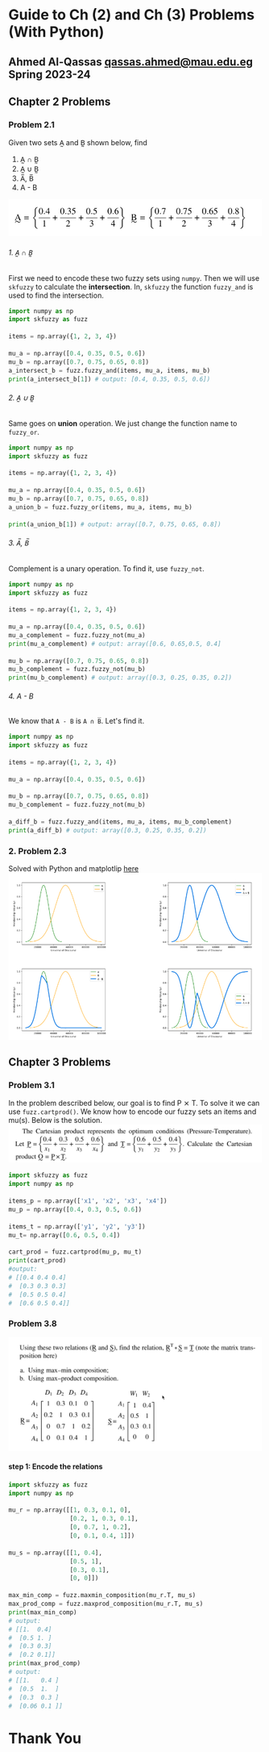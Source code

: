 # Guide to Ch (2) and Ch (3) Problems (With Python)
Ahmed Al-Qassas [qassas.ahmed@mau.edu.eg](qassas.ahmed@mau.edu.eg)  
Spring 2023-24
---
## Chapter 2 Problems
### Problem 2.1
Given two sets A̰ and B̰ shown below, find
1. A̰ ∩ B̰
2. A̰ ∪ B̰
3. A̅, B̅
4. A - B   

![img_1.png](figs/img_1.png)

###### 1.  A̰ ∩ B̰
First we need to encode these two fuzzy sets using `numpy`. Then we will use `skfuzzy` to calculate the **intersection**. In, `skfuzzy` the function `fuzzy_and` is used to find the intersection.

```python
import numpy as np
import skfuzzy as fuzz

items = np.array({1, 2, 3, 4})

mu_a = np.array([0.4, 0.35, 0.5, 0.6])
mu_b = np.array([0.7, 0.75, 0.65, 0.8])
a_intersect_b = fuzz.fuzzy_and(items, mu_a, items, mu_b)
print(a_intersect_b[1]) # output: [0.4, 0.35, 0.5, 0.6])
```

###### 2. A̰ ∪ B̰
Same goes on **union** operation. We just change the function name to `fuzzy_or`.
```python
import numpy as np
import skfuzzy as fuzz

items = np.array({1, 2, 3, 4})

mu_a = np.array([0.4, 0.35, 0.5, 0.6])
mu_b = np.array([0.7, 0.75, 0.65, 0.8])
a_union_b = fuzz.fuzzy_or(items, mu_a, items, mu_b)

print(a_union_b[1]) # output: array([0.7, 0.75, 0.65, 0.8])
```
###### 3. A̅, B̅
Complement is a unary operation. To find it, use `fuzzy_not`.  
```python
import numpy as np
import skfuzzy as fuzz

items = np.array({1, 2, 3, 4})

mu_a = np.array([0.4, 0.35, 0.5, 0.6])
mu_a_complement = fuzz.fuzzy_not(mu_a)
print(mu_a_complement) # output: array([0.6, 0.65,0.5, 0.4]

mu_b = np.array([0.7, 0.75, 0.65, 0.8])
mu_b_complement = fuzz.fuzzy_not(mu_b)
print(mu_b_complement) # output: array([0.3, 0.25, 0.35, 0.2])
```

###### 4. A - B
We know that `A - B` is `A ∩ B̅`. Let's find it.
```python
import numpy as np
import skfuzzy as fuzz

items = np.array({1, 2, 3, 4})

mu_a = np.array([0.4, 0.35, 0.5, 0.6])

mu_b = np.array([0.7, 0.75, 0.65, 0.8])
mu_b_complement = fuzz.fuzzy_not(mu_b)

a_diff_b = fuzz.fuzzy_and(items, mu_a, items, mu_b_complement)
print(a_diff_b) # output: array([0.3, 0.25, 0.35, 0.2])
```

### 2. Problem 2.3
Solved with Python and matplotlip [here](problem-2-3.py)  
![img_1.png](img_1.png)

## Chapter 3 Problems
### Problem 3.1
In the problem described below, our goal is to find P ⨯ T. To solve it we can use `fuzz.cartprod()`. We know how to encode our fuzzy sets an items and mu(s). Below is the solution.  
![img.png](img.png)
```python
import skfuzzy as fuzz
import numpy as np

items_p = np.array(['x1', 'x2', 'x3', 'x4'])
mu_p = np.array([0.4, 0.3, 0.5, 0.6])

items_t = np.array(['y1', 'y2', 'y3'])
mu_t= np.array([0.6, 0.5, 0.4])

cart_prod = fuzz.cartprod(mu_p, mu_t)
print(cart_prod) 
#output: 
# [[0.4 0.4 0.4]
#  [0.3 0.3 0.3]
#  [0.5 0.5 0.4]
#  [0.6 0.5 0.4]]
```
### Problem 3.8 
![img_2.png](img_2.png)
#### step 1: Encode the relations

```python
import skfuzzy as fuzz
import numpy as np

mu_r = np.array([[1, 0.3, 0.1, 0],
                 [0.2, 1, 0.3, 0.1],
                 [0, 0.7, 1, 0.2],
                 [0, 0.1, 0.4, 1]])

mu_s = np.array([[1, 0.4],
                 [0.5, 1],
                 [0.3, 0.1],
                 [0, 0]])

max_min_comp = fuzz.maxmin_composition(mu_r.T, mu_s)
max_prod_comp = fuzz.maxprod_composition(mu_r.T, mu_s)
print(max_min_comp)
# output:
# [[1.  0.4]
#  [0.5 1. ]
#  [0.3 0.3]
#  [0.2 0.1]]
print(max_prod_comp)
# output:
# [[1.   0.4 ]
#  [0.5  1.  ]
#  [0.3  0.3 ]
#  [0.06 0.1 ]]

```

# Thank You